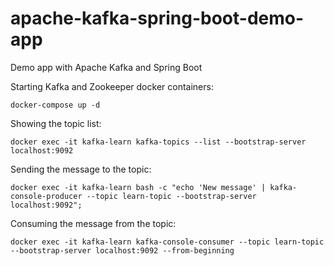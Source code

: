 # apache-kafka-spring-boot-demo-app
Demo app with Apache Kafka and Spring Boot

Starting Kafka and Zookeeper docker containers:

```
docker-compose up -d
```


Showing the topic list:

```
docker exec -it kafka-learn kafka-topics --list --bootstrap-server localhost:9092
```

Sending the message to the topic:

```
docker exec -it kafka-learn bash -c "echo 'New message' | kafka-console-producer --topic learn-topic --bootstrap-server localhost:9092";
```


Consuming the message from the topic:

```
docker exec -it kafka-learn kafka-console-consumer --topic learn-topic --bootstrap-server localhost:9092 --from-beginning
```
